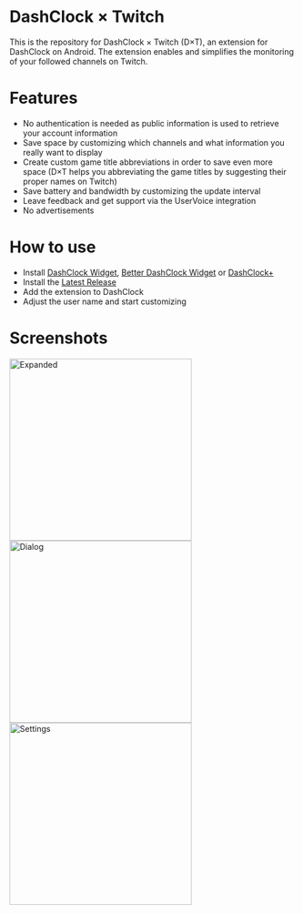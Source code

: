 DashClock × Twitch
==================

This is the repository for DashClock × Twitch (D×T), an extension for DashClock on Android. The extension enables and simplifies the monitoring of your followed channels on Twitch.

Features
========

* No authentication is needed as public information is used to retrieve your account information
* Save space by customizing which channels and what information you really want to display
* Create custom game title abbreviations in order to save even more space (D×T helps you abbreviating the game titles by suggesting their proper names on Twitch)
* Save battery and bandwidth by customizing the update interval
* Leave feedback and get support via the UserVoice integration
* No advertisements

How to use
==========

* Install <a href="https://play.google.com/store/apps/details?id=net.nurik.roman.dashclock&hl=en">DashClock Widget</a>, <a href="https://play.google.com/store/apps/details?id=com.betterapps.dashclock">Better DashClock Widget</a> or <a href="https://play.google.com/store/apps/details?id=com.kk.widget">DashClock+</a>
* Install the <a href="https://github.com/myacxy/DashClockTwitch/releases/latest">Latest Release</a>
* Add the extension to DashClock
* Adjust the user name and start customizing

Screenshots
===========

<img src="https://cloud.githubusercontent.com/assets/4597425/8663808/c94d12b0-29cf-11e5-872b-ab6dc27a11b5.png" title="Expanded" width="320px"/>

<img src="https://cloud.githubusercontent.com/assets/4597425/8664068/72ca7efc-29d2-11e5-8475-fc2cd207792a.png" title="Dialog" width="320px"/>

<img src="https://cloud.githubusercontent.com/assets/4597425/8664072/7a401c6e-29d2-11e5-81bf-2003f0b9f7b6.png" title="Settings" width="320px"/>
